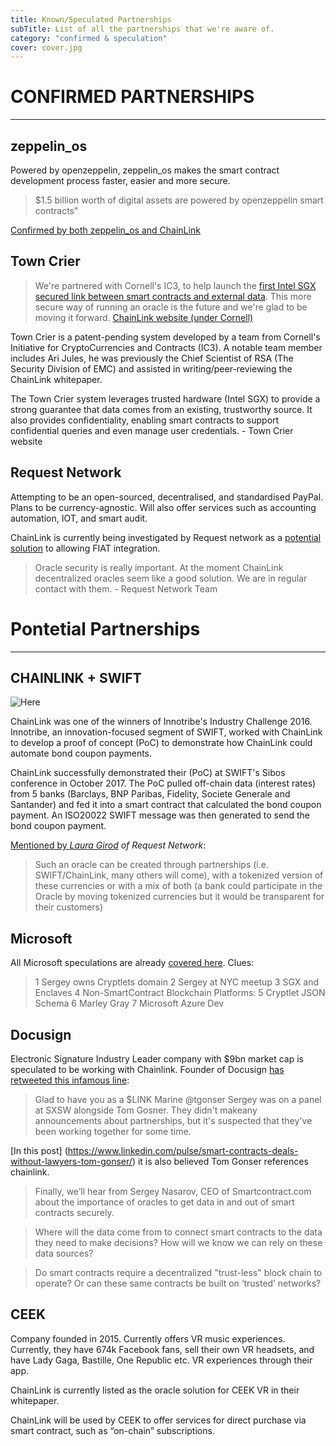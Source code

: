 ```yaml
---
title: Known/Speculated Partnerships
subTitle: List of all the partnerships that we're aware of.
category: "confirmed & speculation"
cover: cover.jpg
---
```


# CONFIRMED PARTNERSHIPS
--------------------
## zeppelin_os
Powered by openzeppelin, zeppelin_os makes the smart contract development process faster, easier and more secure.

> $1.5 billion worth of digital assets are powered by openzeppelin smart contracts"

[Confirmed by both zeppelin_os and ChainLink](https://blog.zeppelinos.org/chainlink-partnership/)

## Town Crier
> We're partnered with Cornell's IC3, to help launch the [first Intel SGX secured link between smart contracts and external data](https://create.smartcontract.com/#/contracts/cc3ea3c76b5a60f171e0eaf223146f34?tab=info). This more secure way of running an oracle is the future and we're glad to be moving it forward. [ChainLink website (under Cornell)](https://www.smartcontract.com/)

Town Crier is a patent-pending system developed by a team from Cornell's Initiative for CryptoCurrencies and Contracts (IC3). A notable team member includes Ari Jules, he was previously the Chief Scientist of RSA (The Security Division of EMC) and assisted in writing/peer-reviewing the ChainLink whitepaper.

The Town Crier system leverages trusted hardware (Intel SGX) to provide a strong guarantee that data comes from an existing, trustworthy source. It also provides confidentiality, enabling smart contracts to support confidential queries and even manage user credentials. - Town Crier website

## Request Network
Attempting to be an open-sourced, decentralised, and standardised PayPal. Plans to be currency-agnostic. Will also offer services such as accounting automation, IOT, and smart audit.

ChainLink is currently being investigated by Request network as a [potential solution](https://blog.request.network/request-network-project-update-december-22nd-2017-first-feedbacks-colossus-introducing-request-51fc3387a686) to allowing FIAT integration.

> Oracle security is really important. At the moment ChainLink decentralized oracles seem like a good solution. We are in regular contact with them. - Request Network Team
# Pontetial Partnerships
--------------------
## CHAINLINK + SWIFT
![Here](https://i.imgur.com/VTYgdzO.png)

ChainLink was one of the winners of Innotribe's Industry Challenge 2016. Innotribe, an innovation-focused segment of SWIFT, worked with ChainLink to develop a proof of concept (PoC) to demonstrate how ChainLink could automate bond coupon payments.

ChainLink successfully demonstrated their (PoC) at SWIFT's Sibos conference in October 2017. The PoC pulled off-chain data (interest rates) from 5 banks (Barclays, BNP Paribas, Fidelity, Societe Generale and Santander) and fed it into a smart contract that calculated the bond coupon payment. An ISO20022 SWIFT message was then generated to send the bond coupon payment.

[Mentioned by *Laura Girod*](https://blog.request.network/request-network-project-update-november-10th-2017-a57193780ddf) *of Request Network*:  

> Such an oracle can be created through partnerships (i.e. SWIFT/ChainLink, many others will come), with a tokenized version of these currencies or with a mix of both (a bank could participate in the Oracle by moving tokenized currencies but it would be transparent for their customers)

## Microsoft

All Microsoft speculations are already [covered here](https://chainlink.news/microsoft/). Clues:

> 1 Sergey owns Cryptlets domain
> 2 Sergey at NYC meetup
> 3 SGX and Enclaves
> 4 Non-SmartContract Blockchain Platforms:
> 5 Cryptlet JSON Schema
> 6 Marley Gray
> 7 Microsoft Azure Dev


## Docusign

Electronic Signature Industry Leader company with $9bn market cap is speculated to be working with Chainlink. Founder of Docusign [has retweeted this infamous line](https://twitter.com/nazarETHereum/status/990285707791949825):
> Glad to have you as a $LINK Marine @tgonser
Sergey was on a panel at SXSW alongside Tom Gosner. They didn't makeany announcements about partnerships, but it's suspected that they've been working together for some time.

[In this post] (https://www.linkedin.com/pulse/smart-contracts-deals-without-lawyers-tom-gonser/) it is also believed Tom Gonser references chainlink.

> Finally, we’ll hear from Sergey Nasarov, CEO of Smartcontract.com about the importance of oracles to get data in and out of smart contracts securely.

> Where will the data come from to connect smart contracts to the data they need to make decisions? How will we know we can rely on these data sources?

> Do smart contracts require a decentralized "trust-less" block chain to operate? Or can these same contracts be built on ‘trusted’ networks?

## CEEK

Company founded in 2015. Currently offers VR music experiences. Currently, they have 674k Facebook fans, sell their own VR headsets, and have Lady Gaga, Bastille, One Republic etc. VR experiences through their app.

ChainLink is currently listed as the oracle solution for CEEK VR in their whitepaper.

ChainLink will be used by CEEK to offer services for direct purchase via smart contract, such as “on-chain” subscriptions.


